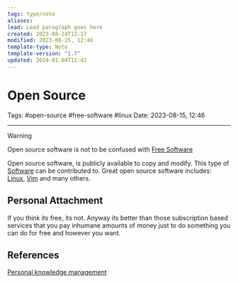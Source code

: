 ```yaml
---
tags: type/note
aliases: 
lead: Lead paragraph goes here
created: 2023-08-24T12:17
modified: 2023-08-15, 12:46
template-type: Note
template-version: "1.7"
updated: 2024-01-04T11:43
---
```


# Open Source

Tags: #open-source #free-software #linux 
Date: 2023-08-15, 12:46

---
> [!warning]
> Open source software is not to be confused with [Free Software](Free%20Software)

Open source software, is publicly available to copy and modify. This type of [Software](Software.md) can be contributed to. Great open source software includes: [Linux](Linux.md), [Vim](Vim.md) and many others.

## Personal Attachment

If you think its free, its not. Anyway its better than those  subscription based services that you pay inhumane amounts of money just to do something you can do for free and however you want.

## References

[Personal knowledge management](Personal%20knowledge%20management.md)
